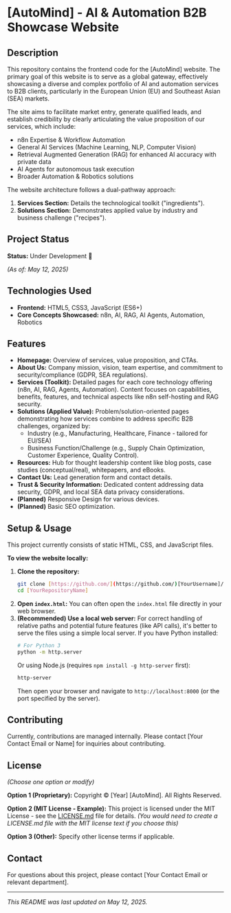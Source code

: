 # [AutoMind] - AI & Automation B2B Showcase Website

## Description

This repository contains the frontend code for the [AutoMind] website. The primary goal of this website is to serve as a global gateway, effectively showcasing a diverse and complex portfolio of AI and automation services to B2B clients, particularly in the European Union (EU) and Southeast Asian (SEA) markets.

The site aims to facilitate market entry, generate qualified leads, and establish credibility by clearly articulating the value proposition of our services, which include:

* n8n Expertise & Workflow Automation
* General AI Services (Machine Learning, NLP, Computer Vision)
* Retrieval Augmented Generation (RAG) for enhanced AI accuracy with private data
* AI Agents for autonomous task execution
* Broader Automation & Robotics solutions

The website architecture follows a dual-pathway approach:
1.  **Services Section:** Details the technological toolkit ("ingredients").
2.  **Solutions Section:** Demonstrates applied value by industry and business challenge ("recipes").

## Project Status

**Status:** Under Development 🚧

*(As of: May 12, 2025)*

## Technologies Used

* **Frontend:** HTML5, CSS3, JavaScript (ES6+)
* **Core Concepts Showcased:** n8n, AI, RAG, AI Agents, Automation, Robotics

## Features

* **Homepage:** Overview of services, value proposition, and CTAs.
* **About Us:** Company mission, vision, team expertise, and commitment to security/compliance (GDPR, SEA regulations).
* **Services (Toolkit):** Detailed pages for each core technology offering (n8n, AI, RAG, Agents, Automation). Content focuses on capabilities, benefits, features, and technical aspects like n8n self-hosting and RAG security.
* **Solutions (Applied Value):** Problem/solution-oriented pages demonstrating how services combine to address specific B2B challenges, organized by:
    * Industry (e.g., Manufacturing, Healthcare, Finance - tailored for EU/SEA)
    * Business Function/Challenge (e.g., Supply Chain Optimization, Customer Experience, Quality Control).
* **Resources:** Hub for thought leadership content like blog posts, case studies (conceptual/real), whitepapers, and eBooks.
* **Contact Us:** Lead generation form and contact details.
* **Trust & Security Information:** Dedicated content addressing data security, GDPR, and local SEA data privacy considerations.
* **(Planned)** Responsive Design for various devices.
* **(Planned)** Basic SEO optimization.

## Setup & Usage

This project currently consists of static HTML, CSS, and JavaScript files.

**To view the website locally:**

1.  **Clone the repository:**
    ```bash
    git clone [https://github.com/](https://github.com/)[YourUsername]/[YourRepositoryName].git
    cd [YourRepositoryName]
    ```
2.  **Open `index.html`:**
    You can often open the `index.html` file directly in your web browser.
3.  **(Recommended) Use a local web server:**
    For correct handling of relative paths and potential future features (like API calls), it's better to serve the files using a simple local server. If you have Python installed:
    ```bash
    # For Python 3
    python -m http.server
    ```
    Or using Node.js (requires `npm install -g http-server` first):
    ```bash
    http-server
    ```
    Then open your browser and navigate to `http://localhost:8000` (or the port specified by the server).

## Contributing

Currently, contributions are managed internally. Please contact [Your Contact Email or Name] for inquiries about contributing.

## License

*(Choose one option or modify)*

**Option 1 (Proprietary):**
Copyright © [Year] [AutoMind]. All Rights Reserved.

**Option 2 (MIT License - Example):**
This project is licensed under the MIT License - see the [LICENSE.md](LICENSE.md) file for details. *(You would need to create a LICENSE.md file with the MIT license text if you choose this)*

**Option 3 (Other):**
Specify other license terms if applicable.

## Contact

For questions about this project, please contact [Your Contact Email or relevant department].

---

*This README was last updated on May 12, 2025.*
